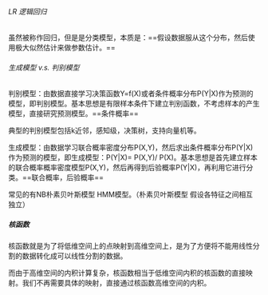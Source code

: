 ###### LR 逻辑回归

虽然被称作回归，但是是分类模型，本质是：==假设数据服从这个分布，然后使用极大似然估计来做参数估计。==

###### 生成模型 v.s. 判别模型

判别模型：由数据直接学习决策函数Y=f(X)或者条件概率分布P(Y|X)作为预测的模型，即判别模型。基本思想是有限样本条件下建立判别函数，不考虑样本的产生模型，直接研究预测模型。==条件概率==

典型的判别模型包括k近邻，感知级，决策树，支持向量机等。

生成模型：由数据学习联合概率密度分布P(X,Y)，然后求出条件概率分布P(Y|X)作为预测的模型，即生成模型：P(Y|X)= P(X,Y)/ P(X)。基本思想是首先建立样本的联合概率概率密度模型P(X,Y)，然后再得到后验概率P(Y|X)，再利用它进行分类。==联合概率，后验概率==

常见的有NB朴素贝叶斯模型 HMM模型。（朴素贝叶斯模型 假设各特征之间相互独立）

##### 核函数

核函数就是为了将低维空间上的点映射到高维空间上，是为了方便将不能用线性分割的数据转化成可以线性分割的数据。

而由于高维空间的内积计算复杂，核函数相当于低维空间内积的核函数的直接映射。我们不再需要具体的映射，直接通过核函数高维空间的内积。

